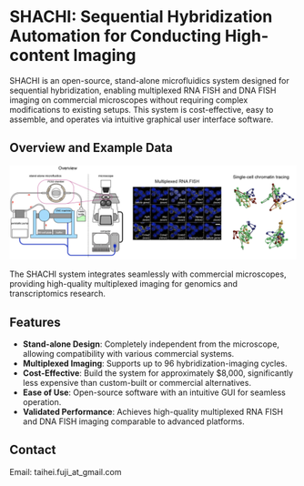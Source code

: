 # SHACHI: Sequential Hybridization Automation for Conducting High-content Imaging

SHACHI is an open-source, stand-alone microfluidics system designed for sequential hybridization, enabling multiplexed RNA FISH and DNA FISH imaging on commercial microscopes without requiring complex modifications to existing setups. This system is cost-effective, easy to assemble, and operates via intuitive graphical user interface software.

## Overview and Example Data

![Overview of SHACHI](images/overview_schematic.png "Overview of the SHACHI System")

The SHACHI system integrates seamlessly with commercial microscopes, providing high-quality multiplexed imaging for genomics and transcriptomics research.

## Features

- **Stand-alone Design**: Completely independent from the microscope, allowing compatibility with various commercial systems.
- **Multiplexed Imaging**: Supports up to 96 hybridization-imaging cycles.
- **Cost-Effective**: Build the system for approximately $8,000, significantly less expensive than custom-built or commercial alternatives.
- **Ease of Use**: Open-source software with an intuitive GUI for seamless operation.
- **Validated Performance**: Achieves high-quality multiplexed RNA FISH and DNA FISH imaging comparable to advanced platforms.

## Contact

Email: taihei.fuji_at_gmail.com
